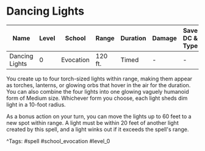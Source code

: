 # Dancing Lights

| Name | Level | School | Range | Duration | Damage | Save DC & Type |
|------|-------|--------|-------|----------|--------|----------------|
| Dancing Lights | 0 | Evocation | 120 ft. | Timed | - | - |

You create up to four torch-sized lights within range, making them appear as torches, lanterns, or glowing orbs that hover in the air for the duration. You can also combine the four lights into one glowing vaguely humanoid form of Medium size. Whichever form you choose, each light sheds dim light in a 10-foot radius.

As a bonus action on your turn, you can move the lights up to 60 feet to a new spot within range. A light must be within 20 feet of another light created by this spell, and a light winks out if it exceeds the spell's range.

^Tags: #spell #school_evocation #level_0